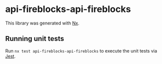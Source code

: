 # api-fireblocks-api-fireblocks

This library was generated with [Nx](https://nx.dev).

## Running unit tests

Run `nx test api-fireblocks-api-fireblocks` to execute the unit tests via [Jest](https://jestjs.io).
